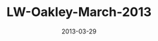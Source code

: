 ---
layout: music 
title: "LW-Oakley-March-2013"
series: "Last Wednesday"
date: 2013-03-29 
description: "LW-Oakley March 2013"
audio: "http://www.crossroads.net/players/media/hq/032713_lw_oakley.mp3"
audio-duration: "25:31"
---